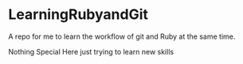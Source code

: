 # LearningRubyandGit
A repo for me to learn the workflow of git and Ruby at the same time.

Nothing Special Here just trying to learn new skills
